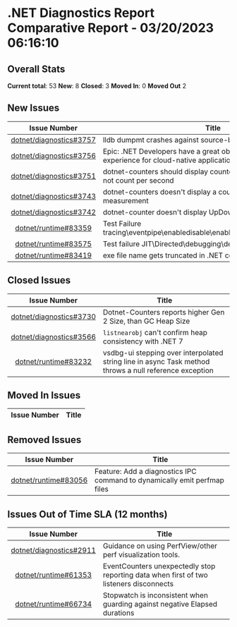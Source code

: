 # .NET Diagnostics Report Comparative Report - 03/20/2023 06:16:10

## Overall Stats

**Current total**: 53
**New**: 8
**Closed**: 3
**Moved In**: 0
**Moved Out** 2

## New Issues

| **Issue Number** | **Title** |
| :--------------: | --------- |
| [dotnet/diagnostics#3757](https://github.com/dotnet/diagnostics/issues/3757) | lldb dumpmt crashes against source-built .NET 7 on Fedora 37 |
| [dotnet/diagnostics#3756](https://github.com/dotnet/diagnostics/issues/3756) | Epic: .NET Developers have a great observability & diagnostics experience for cloud-native applications |
| [dotnet/diagnostics#3751](https://github.com/dotnet/diagnostics/issues/3751) | dotnet-counters should display counters as absolute values and not count per second |
| [dotnet/diagnostics#3743](https://github.com/dotnet/diagnostics/issues/3743) | dotnet-counters doesn't display a counter until the app records a measurement |
| [dotnet/diagnostics#3742](https://github.com/dotnet/diagnostics/issues/3742) | dotnet-counter doesn't display UpDownCounter |
| [dotnet/runtime#83359](https://github.com/dotnet/runtime/issues/83359) | Test Failure tracing\\eventpipe\\enabledisable\\enabledisable\\enabledisable.cmd |
| [dotnet/runtime#83575](https://github.com/dotnet/runtime/issues/83575) | Test failure JIT\\Directed\\debugging\\debuginfo\\tester\\tester.cmd |
| [dotnet/runtime#83419](https://github.com/dotnet/runtime/issues/83419) | exe file name gets truncated in .NET core mini dump name |

## Closed Issues

| **Issue Number** | **Title** |
| :--------------: | --------- |
| [dotnet/diagnostics#3730](https://github.com/dotnet/diagnostics/issues/3730) | Dotnet-Counters reports higher Gen 2 Size, than GC Heap Size |
| [dotnet/diagnostics#3566](https://github.com/dotnet/diagnostics/issues/3566) | `listnearobj` can't confirm heap consistency with .NET 7 |
| [dotnet/runtime#83232](https://github.com/dotnet/runtime/issues/83232) | vsdbg-ui stepping over interpolated string line in async Task method throws a null reference exception |

## Moved In Issues

| **Issue Number** | **Title** |
| :--------------: | --------- |

## Removed Issues

| **Issue Number** | **Title** |
| :--------------: | --------- |
| [dotnet/runtime#83056](https://github.com/dotnet/runtime/issues/83056) | Feature: Add a diagnostics IPC command to dynamically emit perfmap files |

## Issues Out of Time SLA (12 months)

| **Issue Number** | **Title** |
| :--------------: | --------- |
| [dotnet/diagnostics#2911](https://github.com/dotnet/diagnostics/issues/2911) | Guidance on using PerfView/other perf visualization tools. |
| [dotnet/runtime#61353](https://github.com/dotnet/runtime/issues/61353) | EventCounters unexpectedly stop reporting data when first of two listeners disconnects |
| [dotnet/runtime#66734](https://github.com/dotnet/runtime/issues/66734) | Stopwatch is inconsistent when guarding against negative Elapsed durations |

